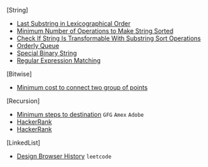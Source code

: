 [String]
- [Last Substring in Lexicographical Order](https://leetcode.com/problems/last-substring-in-lexicographical-order/)
- [Minimum Number of Operations to Make String Sorted](https://leetcode.com/problems/minimum-number-of-operations-to-make-string-sorted/)
- [Check If String Is Transformable With Substring Sort Operations](https://leetcode.com/problems/check-if-string-is-transformable-with-substring-sort-operations/)
- [Orderly Queue](https://leetcode.com/problems/orderly-queue/)
- [Special Binary String](https://leetcode.com/problems/special-binary-string/)
- [Regular Expression Matching](https://leetcode.com/problems/regular-expression-matching/)

[Bitwise]
- [Minimum cost to connect two group of points](https://leetcode.com/problems/minimum-cost-to-connect-two-groups-of-points/)

[Recursion]
- [Minimum steps to destination](https://practice.geeksforgeeks.org/problems/minimum-number-of-steps-to-reach-a-given-number5234/1/) `GFG` `Amex` `Adobe`
- [HackerRank](https://www.hackerrank.com/domains/algorithms?filters%5Bsubdomains%5D%5B%5D=recursion&filters%5Bdifficulty%5D%5B%5D=medium)
- [HackerRank](https://www.hackerrank.com/domains/algorithms?filters%5Bsubdomains%5D%5B%5D=recursion&filters%5Bdifficulty%5D%5B%5D=hard)

[LinkedList]
- [Design Browser History](https://leetcode.com/problems/design-browser-history/) `leetcode`
